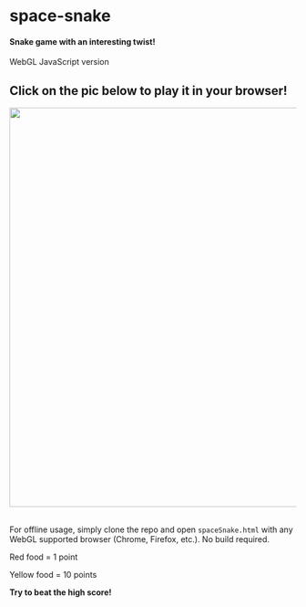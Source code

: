 # **space-snake**

#### Snake game with an interesting twist!
WebGL JavaScript version

## Click on the pic below to play it in your browser!

<div class="intro"><a href="http://sifuf.com/spaceSnake.html"><img src="http://sifuf.com/programming/thumbs/snake0.jpg" style="width: 700px;" /></a></div>
</br>


For offline usage, simply clone the repo and open ```spaceSnake.html``` with any WebGL supported browser (Chrome, Firefox, etc.). No build required.

Red food = 1 point

Yellow food = 10 points

**Try to beat the high score!**
